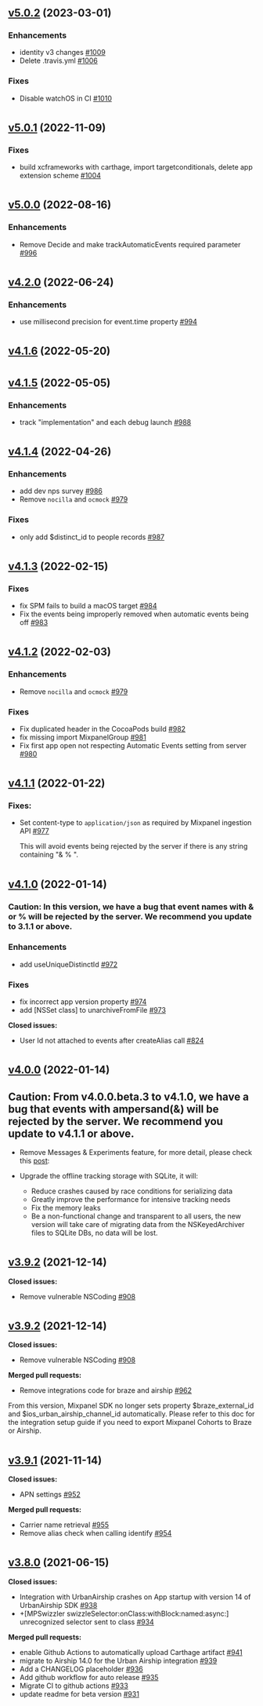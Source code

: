 #

## [v5.0.2](https://github.com/mixpanel/mixpanel-iphone/tree/v5.0.2) (2023-03-01)

### Enhancements

- identity v3 changes [\#1009](https://github.com/mixpanel/mixpanel-iphone/pull/1009)
- Delete .travis.yml [\#1006](https://github.com/mixpanel/mixpanel-iphone/pull/1006)

### Fixes

- Disable watchOS in CI [\#1010](https://github.com/mixpanel/mixpanel-iphone/pull/1010)

#

## [v5.0.1](https://github.com/mixpanel/mixpanel-iphone/tree/v5.0.1) (2022-11-09)

### Fixes

- build xcframeworks with carthage, import targetconditionals, delete app extension scheme [\#1004](https://github.com/mixpanel/mixpanel-iphone/pull/1004)

#

## [v5.0.0](https://github.com/mixpanel/mixpanel-iphone/tree/v5.0.0) (2022-08-16)

### Enhancements

- Remove Decide and make trackAutomaticEvents required parameter [\#996](https://github.com/mixpanel/mixpanel-iphone/pull/996)

#

## [v4.2.0](https://github.com/mixpanel/mixpanel-iphone/tree/v4.2.0) (2022-06-24)

### Enhancements

- use millisecond precision for event.time property [\#994](https://github.com/mixpanel/mixpanel-iphone/pull/994)

#

## [v4.1.6](https://github.com/mixpanel/mixpanel-iphone/tree/v4.1.6) (2022-05-20)

#

## [v4.1.5](https://github.com/mixpanel/mixpanel-iphone/tree/v4.1.5) (2022-05-05)

### Enhancements

- track "implementation" and each debug launch [\#988](https://github.com/mixpanel/mixpanel-iphone/pull/988)

#

## [v4.1.4](https://github.com/mixpanel/mixpanel-iphone/tree/v4.1.4) (2022-04-26)

### Enhancements

- add dev nps survey [\#986](https://github.com/mixpanel/mixpanel-iphone/pull/986)
- Remove `nocilla` and `ocmock` [\#979](https://github.com/mixpanel/mixpanel-iphone/pull/979)

### Fixes

- only add $distinct\_id to people records [\#987](https://github.com/mixpanel/mixpanel-iphone/pull/987)

#

## [v4.1.3](https://github.com/mixpanel/mixpanel-iphone/tree/v4.1.3) (2022-02-15)

### Fixes

- fix SPM fails to build a macOS target [\#984](https://github.com/mixpanel/mixpanel-iphone/pull/984)
- Fix the events being improperly removed when automatic events being off [\#983](https://github.com/mixpanel/mixpanel-iphone/pull/983)

#

## [v4.1.2](https://github.com/mixpanel/mixpanel-iphone/tree/v4.1.2) (2022-02-03)

### Enhancements

- Remove `nocilla` and `ocmock` [\#979](https://github.com/mixpanel/mixpanel-iphone/pull/979)

### Fixes

- Fix duplicated header in the CocoaPods build [\#982](https://github.com/mixpanel/mixpanel-iphone/pull/982)
- fix missing import MixpanelGroup [\#981](https://github.com/mixpanel/mixpanel-iphone/pull/981)
- Fix first app open not respecting Automatic Events setting from server [\#980](https://github.com/mixpanel/mixpanel-iphone/pull/980)

#

## [v4.1.1](https://github.com/mixpanel/mixpanel-iphone/tree/v4.1.1) (2022-01-22)

### Fixes:
- Set content-type to `application/json` as required by Mixpanel ingestion API [\#977](https://github.com/mixpanel/mixpanel-iphone/pull/977)

  This will avoid events being rejected by the server if there is any string containing "& % \".

#

## [v4.1.0](https://github.com/mixpanel/mixpanel-iphone/tree/v4.1.0) (2022-01-14)
### Caution: In this version, we have a bug that event names with & or % will be rejected by the server. We recommend you update to 3.1.1 or above.

### Enhancements

- add useUniqueDistinctId [\#972](https://github.com/mixpanel/mixpanel-iphone/pull/972)

### Fixes

- fix incorrect app version property [\#974](https://github.com/mixpanel/mixpanel-iphone/pull/974)
- add \[NSSet class\] to unarchiveFromFile [\#973](https://github.com/mixpanel/mixpanel-iphone/pull/973)

**Closed issues:**

- User Id not attached to events after createAlias call [\#824](https://github.com/mixpanel/mixpanel-iphone/issues/824)

#

## [v4.0.0](https://github.com/mixpanel/mixpanel-iphone/tree/v4.1.0) (2022-01-14)

## Caution: From v4.0.0.beta.3 to v4.1.0, we have a bug that events with ampersand(&) will be rejected by the server. We recommend you update to v4.1.1 or above.
-  Remove Messages & Experiments feature, for more detail, please check this [post](https://mixpanel.com/blog/why-were-sunsetting-messaging-and-experiments/#:~:text=A%20year%20from%20now%2C%20on,offering%20discounts%20for%20getting%20started):

- Upgrade the offline tracking storage with SQLite, it will:
  - Reduce crashes caused by race conditions for serializing data
  - Greatly improve the performance for intensive tracking needs
  - Fix the memory leaks
  - Be a non-functional change and transparent to all users, the new version will take care of migrating data from the NSKeyedArchiver files to SQLite DBs, no data will be lost.
#

## [v3.9.2](https://github.com/mixpanel/mixpanel-iphone/tree/v3.9.2) (2021-12-14)

**Closed issues:**

- Remove vulnerable NSCoding [\#908](https://github.com/mixpanel/mixpanel-iphone/issues/908)

#

## [v3.9.2](https://github.com/mixpanel/mixpanel-iphone/tree/v3.9.2) (2021-12-14)

**Closed issues:**

- Remove vulnerable NSCoding [\#908](https://github.com/mixpanel/mixpanel-iphone/issues/908)

**Merged pull requests:**

- Remove integrations code for braze and airship [\#962](https://github.com/mixpanel/mixpanel-iphone/pull/962)

From this version, Mixpanel SDK no longer sets property $braze_external_id and $ios_urban_airship_channel_id automatically. Please refer to this doc for the integration setup guide if you need to export Mixpanel Cohorts to Braze or Airship.

#

## [v3.9.1](https://github.com/mixpanel/mixpanel-iphone/tree/v3.9.1) (2021-11-14)

**Closed issues:**

- APN settings [\#952](https://github.com/mixpanel/mixpanel-iphone/issues/952)

**Merged pull requests:**

- Carrier name retrieval [\#955](https://github.com/mixpanel/mixpanel-iphone/pull/955)
- Remove alias check when calling identify [\#954](https://github.com/mixpanel/mixpanel-iphone/pull/954)
#

## [v3.8.0](https://github.com/mixpanel/mixpanel-iphone/tree/v3.8.0) (2021-06-15)

**Closed issues:**

- Integration with UrbanAirship crashes on App startup with version 14 of UrbanAirship SDK [\#938](https://github.com/mixpanel/mixpanel-iphone/issues/938)
- +\[MPSwizzler swizzleSelector:onClass:withBlock:named:async:\] unrecognized selector sent to class  [\#934](https://github.com/mixpanel/mixpanel-iphone/issues/934)

**Merged pull requests:**

- enable Github Actions to automatically upload Carthage artifact [\#941](https://github.com/mixpanel/mixpanel-iphone/pull/941)
- migrate to Airship 14.0 for the Urban Airship integration  [\#939](https://github.com/mixpanel/mixpanel-iphone/pull/939)
- Add a CHANGELOG placeholder [\#936](https://github.com/mixpanel/mixpanel-iphone/pull/936)
- Add github workflow for auto release [\#935](https://github.com/mixpanel/mixpanel-iphone/pull/935)
- Migrate CI to github actions [\#933](https://github.com/mixpanel/mixpanel-iphone/pull/933)
- update readme for beta version [\#931](https://github.com/mixpanel/mixpanel-iphone/pull/931)

































